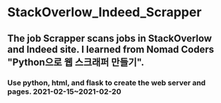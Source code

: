 # StackOverlow_Indeed_Scrapper
## The job Scrapper scans jobs in StackOverlow and Indeed site. I learned from Nomad Coders "Python으로 웹 스크래퍼 만들기". 
### Use python, html, and flask to create the web server and pages. 2021-02-15~2021-02-20
